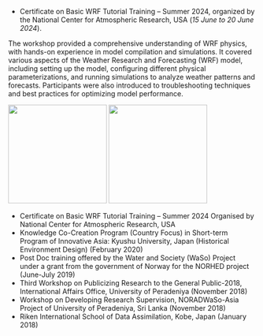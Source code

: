 - Certificate on Basic WRF Tutorial Training – Summer 2024, organized by the National Center for Atmospheric Research, USA (_15 June to 20 June 2024_).

The workshop provided a comprehensive understanding of WRF physics, with hands-on experience in model compilation and simulations. It covered various aspects of the Weather Research and Forecasting (WRF) model, including setting up the model, configuring different physical parameterizations, and running simulations to analyze weather patterns and forecasts. Participants were also introduced to troubleshooting techniques and best practices for optimizing model performance.

<img src="https://pandukaneluwala.github.io/assets/certificates/WRFcertificateneluwala.pdf" width="200" > <img src="https://pandukaneluwala.github.io/assets/certificates/WRFphotoneluwala.png" width="200" >
- Certificate on Basic WRF Tutorial Training – Summer 2024 Organised by National Center for Atmospheric Research, USA
- Knowledge Co-Creation Program (Country Focus) in Short-term Program of Innovative Asia: Kyushu University, Japan (Historical Environment Design) (February 2020)
- Post Doc training offered by the Water and Society (WaSo) Project under a grant from the government of Norway for the NORHED project (June-July 2019)
- Third Workshop on Publicizing Research to the General Public-2018, International Affairs Office, University of Peradeniya (November 2018)
- Workshop on Developing Research Supervision, NORADWaSo-Asia Project of University of Peradeniya, Sri Lanka (November 2018)
- Riken International School of Data Assimilation, Kobe, Japan (January 2018)
